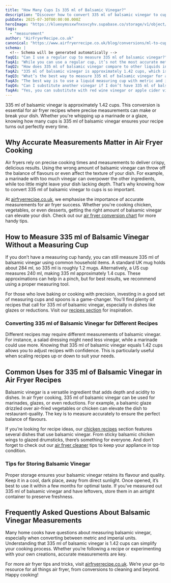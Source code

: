 ```yaml
---
title: "How Many Cups Is 335 ml of Balsamic Vinegar?"
description: "Discover how to convert 335 ml of balsamic vinegar to cups for perfect air fryer recipes every time. Get precise measurements now!"
pubDate: 2025-07-30T00:00:00.000Z
heroImage: "https://klueoymssxwfnxsvcyhv.supabase.co/storage/v1/object/public/Shmucket/how-many-cups-is-335-ml-of-balsamic-vinegar.webp"
tags:
  - "measurement"
author: "AirFryerRecipe.co.uk"
canonical: "https://www.airfryerrecipe.co.uk/blog/conversions/ml-to-cups/how-many-cups-is-335-ml-of-balsamic-vinegar"
schema: |
  <!-- Schema will be generated automatically -->
faqQ1: "Can I use a regular cup to measure 335 ml of balsamic vinegar?"
faqA1: "While you can use a regular cup, it’s not the most accurate method. A standard UK mug holds about 284 ml, so 335 ml would be roughly 1.2 mugs. For precise measurements, especially in baking, a proper measuring cup is recommended."
faqQ2: "How does 335 ml of balsamic vinegar compare to other liquids in cups?"
faqA2: "335 ml of balsamic vinegar is approximately 1.42 cups, which is the same as any other liquid of the same volume. However, balsamic vinegar’s thicker consistency might make it slightly harder to pour accurately, so a measuring cup with clear markings is ideal."
faqQ3: "What’s the best way to measure 335 ml of balsamic vinegar for air fryer recipes?"
faqA3: "The best way is to use a liquid measuring cup with metric and imperial markings. Pour the balsamic vinegar up to the 335 ml line, which is roughly 1.42 cups. This ensures your air fryer recipes turn out perfectly every time."
faqQ4: "Can I substitute another vinegar if I don’t have 335 ml of balsamic vinegar?"
faqA4: "Yes, you can substitute with red wine vinegar or apple cider vinegar, but the flavour will differ. Balsamic vinegar has a unique sweetness and depth, so adjust other ingredients accordingly. For precise conversions, check our air fryer conversion chart."
---
```

<p>335 ml of balsamic vinegar is approximately 1.42 cups. This conversion is essential for air fryer recipes where precise measurements can make or break your dish. Whether you're whipping up a marinade or a glaze, knowing how many cups is 335 ml of balsamic vinegar ensures your recipe turns out perfectly every time.</p>

<h2>Why Accurate Measurements Matter in Air Fryer Cooking</h2>
<p>Air fryers rely on precise cooking times and measurements to deliver crispy, delicious results. Using the wrong amount of balsamic vinegar can throw off the balance of flavours or even affect the texture of your dish. For example, a marinade with too much vinegar can overpower the other ingredients, while too little might leave your dish lacking depth. That’s why knowing how to convert 335 ml of balsamic vinegar to cups is so important.</p>
<p>At <a href=https://www.airfryerrecipe.co.uk>airfryerrecipe.co.uk</a>, we emphasise the importance of accurate measurements for air fryer success. Whether you're cooking chicken, vegetables, or even desserts, getting the right amount of balsamic vinegar can elevate your dish. Check out our <a href=https://www.airfryerrecipe.co.uk/air-fryer-conversion-chart>air fryer conversion chart</a> for more handy tips.</p>

<h2>How to Measure 335 ml of Balsamic Vinegar Without a Measuring Cup</h2>
<p>If you don’t have a measuring cup handy, you can still measure 335 ml of balsamic vinegar using common household items. A standard UK mug holds about 284 ml, so 335 ml is roughly 1.2 mugs. Alternatively, a US cup measures 240 ml, making 335 ml approximately 1.4 cups. These approximations can help in a pinch, but for best results, we recommend using a proper measuring tool.</p>
<p>For those who love baking or cooking with precision, investing in a good set of measuring cups and spoons is a game-changer. You’ll find plenty of recipes that call for 335 ml of balsamic vinegar, especially in dishes like glazes or reductions. Visit our <a href=https://www.airfryerrecipe.co.uk/recipes>recipes section</a> for inspiration.</p>

<h3>Converting 335 ml of Balsamic Vinegar for Different Recipes</h3>
<p>Different recipes may require different measurements of balsamic vinegar. For instance, a salad dressing might need less vinegar, while a marinade could use more. Knowing that 335 ml of balsamic vinegar equals 1.42 cups allows you to adjust recipes with confidence. This is particularly useful when scaling recipes up or down to suit your needs.</p>

<h2>Common Uses for 335 ml of Balsamic Vinegar in Air Fryer Recipes</h2>
<p>Balsamic vinegar is a versatile ingredient that adds depth and acidity to dishes. In air fryer cooking, 335 ml of balsamic vinegar can be used for marinades, glazes, or even reductions. For example, a balsamic glaze drizzled over air-fried vegetables or chicken can elevate the dish to restaurant-quality. The key is to measure accurately to ensure the perfect balance of flavours.</p>
<p>If you’re looking for recipe ideas, our <a href=https://www.airfryerrecipe.co.uk/recipe-category/chicken>chicken recipes</a> section features several dishes that use balsamic vinegar. From sticky balsamic chicken wings to glazed drumsticks, there’s something for everyone. And don’t forget to check out our <a href=https://www.airfryerrecipe.co.uk/air-fryer-cleaner>air fryer cleaner</a> tips to keep your appliance in top condition.</p>

<h3>Tips for Storing Balsamic Vinegar</h3>
<p>Proper storage ensures your balsamic vinegar retains its flavour and quality. Keep it in a cool, dark place, away from direct sunlight. Once opened, it’s best to use it within a few months for optimal taste. If you’ve measured out 335 ml of balsamic vinegar and have leftovers, store them in an airtight container to preserve freshness.</p>

<h2>Frequently Asked Questions About Balsamic Vinegar Measurements</h2>
<p>Many home cooks have questions about measuring balsamic vinegar, especially when converting between metric and imperial units. Understanding that 335 ml of balsamic vinegar is 1.42 cups can simplify your cooking process. Whether you’re following a recipe or experimenting with your own creations, accurate measurements are key.</p>
<p>For more air fryer tips and tricks, visit <a href=https://www.airfryerrecipe.co.uk>airfryerrecipe.co.uk</a>. We’re your go-to resource for all things air fryer, from conversions to cleaning and beyond. Happy cooking!</p>
